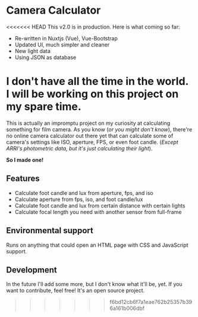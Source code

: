 # Camera Calculator

<<<<<<< HEAD
This v2.0 is in production. Here is what coming so far:

 - Re-written in Nuxtjs (Vue), Vue-Bootstrap
 - Updated UI, much simpler and cleaner
 - New light data
 - Using JSON as database

I don't have all the time in the world. I will be working on this project on my spare time.
=======
This is actually an impromptu project on my curiosity at calculating something for film camera. As you know (*or you might don't know*), there're no online camera calculator out there yet that can calculate some of camera's settings like ISO, aperture, FPS, or even foot candle. (*Except ARRI's photometric data, but it's just calculating their light*). 

**So I made one!**

## Features
 - Calculate foot candle and lux from aperture, fps, and iso 
 - Calculate aperture from fps, iso, and foot candle/lux
 - Calculate foot candle and lux from certain distance with certain lights
 - Calculate focal length you need with another sensor from full-frame

## Environmental support
Runs on anything that could open an HTML page with CSS and JavaScript support. 

## Development
In the future I'll add some more, but I don't know what it'll be, yet.
If you want to contribute, feel free! It's an open source project.

>>>>>>> f6bd12cb6f7a1eae762b25357b396a161b006dbf
